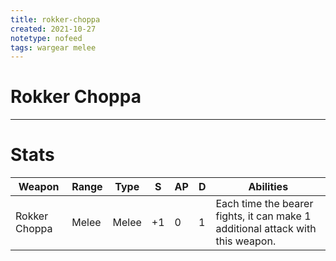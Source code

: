```yaml
---
title: rokker-choppa
created: 2021-10-27
notetype: nofeed
tags: wargear melee
---
```


# Rokker Choppa

---

# Stats

| Weapon        | Range | Type  | S   | AP  | D   | Abilities                                                                      |
| ------------- | ----- | ----- | --- | --- | --- | ------------------------------------------------------------------------------ |
| Rokker Choppa | Melee | Melee | +1  | 0   | 1   | Each time the bearer fights, it can make 1 additional attack with this weapon. | 